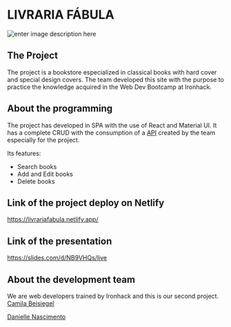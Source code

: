 # LIVRARIA FÁBULA
![enter image description here](https://raw.githubusercontent.com/daniellenasc/projeto-livraria-fabula/main/src/assets/logo-livrariaFabula.png)
## The Project
The project is a bookstore especialized in classical books with hard cover and special design covers. 
The team developed this site with the purpose to practice the knowledge acquired in the Web Dev Bootcamp at Ironhack.

## About the programming

The project has developed in SPA with the use of React and Material UI. 
It has a complete CRUD with the consumption of a [API](https://ironrest.herokuapp.com/livrariaFabula) created by the team especially for the project. 

Its features: 

-   Search books
-   Add and Edit books
-   Delete books

## Link of the project deploy on Netlify

https://livrariafabula.netlify.app/

## Link of the presentation

https://slides.com/d/NB9VHQs/live

## About the development team 
We are web developers trained by Ironhack and this is our second project.  
[Camila Beisiegel](https://github.com/CPBeisiegel)

[Danielle Nascimento](https://github.com/daniellenasc)